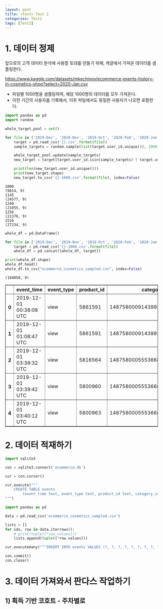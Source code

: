 ```yaml
---
layout: post
title: <Test> Test 2
categories: Test2
tags: [Test2]
---
```

  
# 1. 데이터 정제

앞으로의 고객 데이터 분석에 사용할 토대를 만들기 위해, 캐글에서 가져온 데이터를 샘플링한다.

https://www.kaggle.com/datasets/mkechinov/ecommerce-events-history-in-cosmetics-shop?select=2020-Jan.csv

- 파일별 1000명을 샘플링하여, 해당 1000명의 데이터를 모두 가져온다.
- 이전 기간의 사용자를 기록해서, 이후 파일에서도 동일한 사용자가 나오면 포함한다.


```python
import pandas as pd
import random

whole_target_pool = set()

for file in ['2019-Dec', '2019-Nov', '2019-Oct', '2020-Feb', '2020-Jan']:
    target = pd.read_csv('{}.csv'.format(file))
    sample_targets = random.sample(list(target.user_id.unique()), 1000)

    whole_target_pool.update(sample_targets)
    new_target = target[target.user_id.isin(sample_targets) | target.user_id.isin(whole_target_pool)]

    print(len(new_target.user_id.unique()))
    print(new_target.shape)
    new_target.to_csv('{}-1000.csv'.format(file), index=False)
```

    1000
    (9814, 9)
    1145
    (24577, 9)
    1240
    (21055, 9)
    1256
    (21378, 9)
    1516
    (27234, 9)



```python
whole_df = pd.DataFrame()

for file in ['2019-Dec', '2019-Nov', '2019-Oct', '2020-Feb', '2020-Jan']:
    target = pd.read_csv('{}-1000.csv'.format(file))
    whole_df = pd.concat([whole_df, target])
```


```python
print(whole_df.shape)
whole_df.head()
whole_df.to_csv("ecommerce_cosmetics_sampled.csv", index=False)
```

    (104058, 9)





<div>
<style scoped>
    .dataframe tbody tr th:only-of-type {
        vertical-align: middle;
    }

    .dataframe tbody tr th {
        vertical-align: top;
    }

    .dataframe thead th {
        text-align: right;
    }
</style>
<table border="1" class="dataframe">
  <thead>
    <tr style="text-align: right;">
      <th></th>
      <th>event_time</th>
      <th>event_type</th>
      <th>product_id</th>
      <th>category_id</th>
      <th>category_code</th>
      <th>brand</th>
      <th>price</th>
      <th>user_id</th>
      <th>user_session</th>
    </tr>
  </thead>
  <tbody>
    <tr>
      <th>0</th>
      <td>2019-12-01 00:38:08 UTC</td>
      <td>view</td>
      <td>5861591</td>
      <td>1487580009143992338</td>
      <td>NaN</td>
      <td>lador</td>
      <td>2.22</td>
      <td>555562373</td>
      <td>be19f337-027d-48a8-b394-bc3a76f9a560</td>
    </tr>
    <tr>
      <th>1</th>
      <td>2019-12-01 01:08:47 UTC</td>
      <td>view</td>
      <td>5861591</td>
      <td>1487580009143992338</td>
      <td>NaN</td>
      <td>lador</td>
      <td>2.22</td>
      <td>555562373</td>
      <td>c5136529-aa38-4acc-abe6-e208bfa36ba5</td>
    </tr>
    <tr>
      <th>2</th>
      <td>2019-12-01 03:39:32 UTC</td>
      <td>view</td>
      <td>5816564</td>
      <td>1487580005553668971</td>
      <td>NaN</td>
      <td>NaN</td>
      <td>7.46</td>
      <td>566664583</td>
      <td>3d2a5a00-a114-1a4e-455d-4170f08f715b</td>
    </tr>
    <tr>
      <th>3</th>
      <td>2019-12-01 03:39:42 UTC</td>
      <td>view</td>
      <td>5800960</td>
      <td>1487580005553668971</td>
      <td>NaN</td>
      <td>NaN</td>
      <td>9.21</td>
      <td>566664583</td>
      <td>3d2a5a00-a114-1a4e-455d-4170f08f715b</td>
    </tr>
    <tr>
      <th>4</th>
      <td>2019-12-01 03:40:12 UTC</td>
      <td>view</td>
      <td>5800963</td>
      <td>1487580005553668971</td>
      <td>NaN</td>
      <td>NaN</td>
      <td>9.21</td>
      <td>566664583</td>
      <td>3d2a5a00-a114-1a4e-455d-4170f08f715b</td>
    </tr>
  </tbody>
</table>
</div>



# 2. 데이터 적재하기


```python
import sqlite3

con = sqlite3.connect('ecommerce.db')

cur = con.cursor()

cur.execute("""
    CREATE TABLE events
        (event_time text, event_type text, product_id text, category_id text, category_code text, brand text, price text, user_id text, user_session text)
""")

import pandas as pd

data = pd.read_csv('ecommerce_cosmetics_sampled.csv')

lists = []
for idx, row in data.iterrows():
    # print(tuple([*row.values]))
    lists.append(tuple([*row.values]))

cur.executemany("""INSERT INTO events VALUES (?, ?, ?, ?, ?, ?, ?, ?, ?)""",lists)

con.commit()
con.close()
```

# 3. 데이터 가져와서 판다스 작업하기

## 1) 획득 기반 코호트 - 주차별로


```python

```
